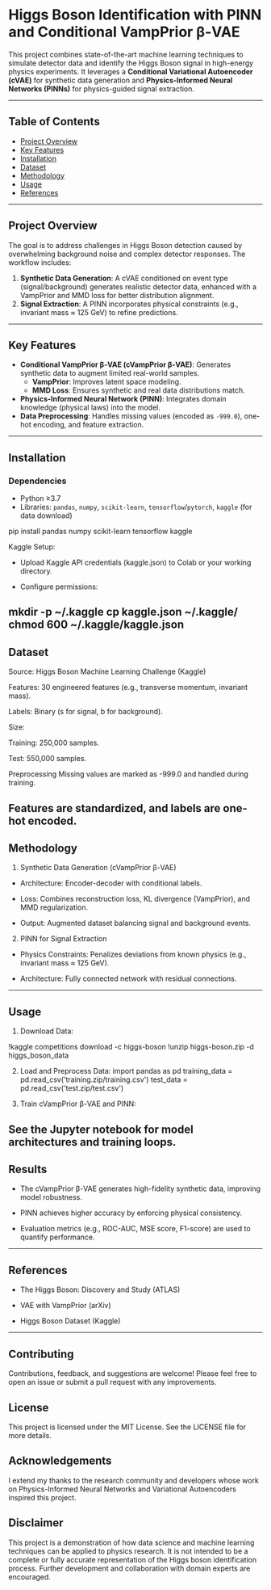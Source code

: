# Higgs Boson Identification with PINN and Conditional VampPrior β-VAE

This project combines state-of-the-art machine learning techniques to simulate detector data and identify the Higgs Boson signal in high-energy physics experiments. It leverages a **Conditional Variational Autoencoder (cVAE)** for synthetic data generation and **Physics-Informed Neural Networks (PINNs)** for physics-guided signal extraction.

---

## Table of Contents
- [Project Overview](#project-overview)
- [Key Features](#key-features)
- [Installation](#installation)
- [Dataset](#dataset)
- [Methodology](#methodology)
- [Usage](#usage)
- [References](#references)

---

## Project Overview
The goal is to address challenges in Higgs Boson detection caused by overwhelming background noise and complex detector responses. The workflow includes:
1. **Synthetic Data Generation**: A cVAE conditioned on event type (signal/background) generates realistic detector data, enhanced with a VampPrior and MMD loss for better distribution alignment.
2. **Signal Extraction**: A PINN incorporates physical constraints (e.g., invariant mass ≈ 125 GeV) to refine predictions.

---

## Key Features
- **Conditional VampPrior β-VAE (cVampPrior β-VAE)**: Generates synthetic data to augment limited real-world samples.
  - **VampPrior**: Improves latent space modeling.
  - **MMD Loss**: Ensures synthetic and real data distributions match.
- **Physics-Informed Neural Network (PINN)**: Integrates domain knowledge (physical laws) into the model.
- **Data Preprocessing**: Handles missing values (encoded as `-999.0`), one-hot encoding, and feature extraction.

---

## Installation
### Dependencies
- Python ≥3.7
- Libraries: `pandas`, `numpy`, `scikit-learn`, `tensorflow`/`pytorch`, `kaggle` (for data download)

pip install pandas numpy scikit-learn tensorflow kaggle

Kaggle Setup:

- Upload Kaggle API credentials (kaggle.json) to Colab or your working directory.

- Configure permissions:

mkdir -p ~/.kaggle
cp kaggle.json ~/.kaggle/
chmod 600 ~/.kaggle/kaggle.json
---
## Dataset
Source: Higgs Boson Machine Learning Challenge (Kaggle)

Features: 30 engineered features (e.g., transverse momentum, invariant mass).

Labels: Binary (s for signal, b for background).

Size:

Training: 250,000 samples.

Test: 550,000 samples.

Preprocessing
Missing values are marked as -999.0 and handled during training.

Features are standardized, and labels are one-hot encoded.
---
## Methodology
1. Synthetic Data Generation (cVampPrior β-VAE)
- Architecture: Encoder-decoder with conditional labels.

- Loss: Combines reconstruction loss, KL divergence (VampPrior), and MMD regularization.

- Output: Augmented dataset balancing signal and background events.

2. PINN for Signal Extraction
- Physics Constraints: Penalizes deviations from known physics (e.g., invariant mass ≈ 125 GeV).

- Architecture: Fully connected network with residual connections.
---
## Usage
1. Download Data:

!kaggle competitions download -c higgs-boson
!unzip higgs-boson.zip -d higgs_boson_data

2. Load and Preprocess Data:
import pandas as pd
training_data = pd.read_csv('training.zip/training.csv')
test_data = pd.read_csv('test.zip/test.csv')

3. Train cVampPrior β-VAE and PINN:

See the Jupyter notebook for model architectures and training loops.
---
## Results
- The cVampPrior β-VAE generates high-fidelity synthetic data, improving model robustness.

- PINN achieves higher accuracy by enforcing physical consistency.

- Evaluation metrics (e.g., ROC-AUC, MSE score, F1-score) are used to quantify performance.

---
## References
- The Higgs Boson: Discovery and Study (ATLAS)

- VAE with VampPrior (arXiv)

- Higgs Boson Dataset (Kaggle)

---
## Contributing
Contributions, feedback, and suggestions are welcome! Please feel free to open an issue or submit a pull request with any improvements.

## License
This project is licensed under the MIT License. See the LICENSE file for more details.

## Acknowledgements
I extend my thanks to the research community and developers whose work on Physics-Informed Neural Networks and Variational Autoencoders inspired this project.

## Disclaimer

This project is a demonstration of how data science and machine learning techniques can be applied to physics research. It is not intended to be a complete or fully accurate representation of the Higgs boson identification process. Further development and collaboration with domain experts are encouraged.

